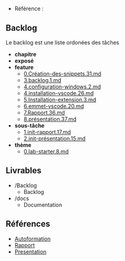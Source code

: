 #  

- Référence :   

 

## Backlog 

Le backlog est une liste ordonées des tâches 

- **chapitre** 
- **exposé** 
- **feature** 
  - [0.Création-des-snippets.31.md](./Backlog/feature/0.Création-des-snippets.31.md) 
  - [3.backlog.1.md](./Backlog/feature/3.backlog.1.md) 
  - [4.configuration-windows.2.md](./Backlog/feature/4.configuration-windows.2.md) 
  - [4.installation-vscode.26.md](./Backlog/feature/4.installation-vscode.26.md) 
  - [5.Installation-extension.3.md](./Backlog/feature/5.Installation-extension.3.md) 
  - [6.emmet-vscode.20.md](./Backlog/feature/6.emmet-vscode.20.md) 
  - [7.Rapport.36.md](./Backlog/feature/7.Rapport.36.md) 
  - [8.présentation.37.md](./Backlog/feature/8.présentation.37.md) 
- **sous-tâche** 
  - [1.init-rapport.17.md](./Backlog/sous-tâche/1.init-rapport.17.md) 
  - [2.init-présentation.15.md](./Backlog/sous-tâche/2.init-présentation.15.md) 
- **thème** 
  - [0.lab-starter.8.md](./Backlog/thème/0.lab-starter.8.md) 
## Livrables 

 

- /Backlog 
  - Backlog 
- /docs 
  - Documentation 
## Références 

 

- [Autoformation](#) 
- [Rapport](https://labs-web.github.io/lab-starter/) 
- [Presentation](https://labs-web.github.io/lab-starter/presentation.html) 

